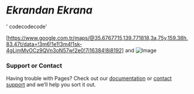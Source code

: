 # _Ekrandan Ekrana_
' codecodecode'

[https://www.google.com.tr/maps/@35.6767715,139.771818,3a,75y,159.38h,83.47t/data=!3m6!1e1!3m4!1sk-4gLjmMvOCz9QVn3oN57w!2e0!7i16384!8i8192] and ![Image](https://www.google.com/search?q=street+view+fails&sa=X&rlz=1C1RLNS_trTR900TR900&biw=1707&bih=748&sxsrf=ALeKk01PiOxhmxy5XoCxIaQfGUO1SzEUnQ:1590222043779&tbm=isch&source=iu&ictx=1&fir=DobGMnhpyKJ5fM%253A%252CtMHEvMwOXn_jDM%252C_&vet=1&usg=AI4_-kRPk9dYV2jxXp6o1qnSRxANQ5cyVg&ved=2ahUKEwjJ86HgxsnpAhUOi1wKHVAcAnsQ9QEwCHoECAcQIQ#imgrc=vtXRzPLKkq8OfM)

### Support or Contact

Having trouble with Pages? Check out our [documentation](https://help.github.com/categories/github-pages-basics/) or [contact support](https://github.com/contact) and we’ll help you sort it out.
